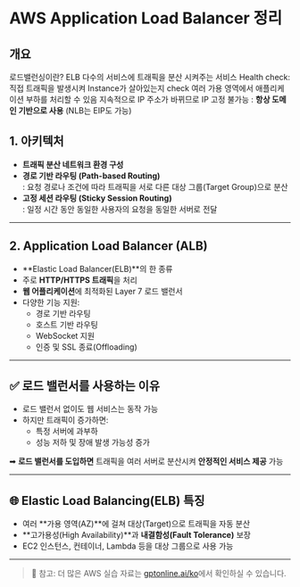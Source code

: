 # AWS Application Load Balancer 정리


## 개요 
로드밸런싱이란? 
ELB
다수의 서비스에 트래픽을 분산 시켜주는 서비스
Health check: 직접 트래픽을 발생시켜 Instance가 살아있는지 check
여러 가용 영역에서 애플리케이션 부하를 처리할 수 있음 
지속적으로 IP 주소가 바뀌므로 IP 고정 불가능 : **항상 도메인 기반으로 사용** (NLB는 EIP도 가능)




## 1. 아키텍처

- **트래픽 분산 네트워크 환경 구성**
- **경로 기반 라우팅 (Path-based Routing)**  
  : 요청 경로나 조건에 따라 트래픽을 서로 다른 대상 그룹(Target Group)으로 분산
- **고정 세션 라우팅 (Sticky Session Routing)**  
  : 일정 시간 동안 동일한 사용자의 요청을 동일한 서버로 전달

---

## 2. Application Load Balancer (ALB)

- **Elastic Load Balancer(ELB)**의 한 종류
- 주로 **HTTP/HTTPS 트래픽**을 처리
- **웹 어플리케이션**에 최적화된 Layer 7 로드 밸런서
- 다양한 기능 지원:
  - 경로 기반 라우팅
  - 호스트 기반 라우팅
  - WebSocket 지원
  - 인증 및 SSL 종료(Offloading)

---

## ✅ 로드 밸런서를 사용하는 이유

- 로드 밸런서 없이도 웹 서비스는 동작 가능
- 하지만 트래픽이 증가하면:
  - 특정 서버에 과부하
  - 성능 저하 및 장애 발생 가능성 증가

➡ **로드 밸런서를 도입하면** 트래픽을 여러 서버로 분산시켜 **안정적인 서비스 제공** 가능

---

## 🌐 Elastic Load Balancing(ELB) 특징

- 여러 **가용 영역(AZ)**에 걸쳐 대상(Target)으로 트래픽을 자동 분산
- **고가용성(High Availability)**과 **내결함성(Fault Tolerance)** 보장
- EC2 인스턴스, 컨테이너, Lambda 등을 대상 그룹으로 사용 가능

---

> 📘 참고: 더 많은 AWS 실습 자료는 [gptonline.ai/ko](https://gptonline.ai/ko/)에서 확인하실 수 있습니다.
